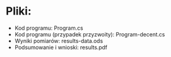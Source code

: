# Pliki:

  - Kod programu: Program.cs
  - Kod programu (przypadek przyzwoity): Program-decent.cs
  - Wyniki pomiarów: results-data.ods
  - Podsumowanie i wnioski: results.pdf
